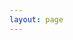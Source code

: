 ```yaml
---
layout: page
---
```

<script setup>
import {
  VPTeamPage,
  VPTeamPageTitle,
  VPTeamMembers,
  VPTeamPageSection,
} from 'vitepress/theme'

const coreMembers = [
  {
    avatar: 'https://avatars.githubusercontent.com/u/40727745',
    name: 'JohnserfSeed',
    title: 'Creator',
    links: [
      { icon: 'github', link: 'https://github.com/Johnserf-Seed', ariaLabel: 'GitHub' },
      { icon: 'discord', link: 'https://discord.gg/3PhtPmgHf8', ariaLabel: 'Discord' },
    ],
    sponsor: "https://patreon.com/F2_pypi",
    actionText: ""
  },
]

const contributors = [
  {
    avatar: 'https://avatars.githubusercontent.com/in/29110',
    name: 'dependabot[bot]',
    title: 'Contributor',
    links: [
      { icon: 'github', link: 'https://github.com/apps/dependabot', ariaLabel: 'GitHub Dependa Bot' },
    ]
  },
  {
    avatar: 'https://avatars.githubusercontent.com/in/57789',
    name: 'github-advanced-security[bot]',
    title: 'Contributor',
    links: [
      { icon: 'github', link: 'https://github.com/apps/github-advanced-security', ariaLabel: 'Github Advanced Security' },
    ]
  },
  {
    avatar: 'https://avatars.githubusercontent.com/u/28860556',
    name: 'LRTFK',
    title: 'Contributor',
    links: [
      { icon: 'github', link: 'https://github.com/LRTFK', ariaLabel: 'GitHub LRTFK' },
    ]
  },
]

const sponsors = [
  {
    avatar: 'https://avatars.githubusercontent.com/u/119824398',
    name: 'TikHub',
    title: 'Sponsor',
    links: [
      { icon: 'github', link: 'https://github.com/TikHub', ariaLabel: 'GitHub TikHub' },
    ]
  },
]

</script>

<VPTeamPage>
  <VPTeamPageTitle>
    <template #title>
      Our Team
    </template>
    <template #lead>
      The development of F2 is guided by an self team, some of whom to be featured below.
    </template>
  </VPTeamPageTitle>
  <VPTeamMembers size="medium" :members="coreMembers" />

  <VPTeamPageSection>
    <template #title>Contributors</template>
    <template #lead>
      Below are some of the people who have contributed to the development of F2.
    </template>
    <template #members>
      <VPTeamMembers size="small" :members="contributors" />
    </template>
  </VPTeamPageSection>

  <VPTeamPageSection>
    <template #title>Sponsors</template>
    <template #lead>
      These are the people who have sponsored the development of F2.
    </template>
    <template #members>
      <VPTeamMembers size="small" :members="sponsors" />
    </template>
  </VPTeamPageSection>
</VPTeamPage>